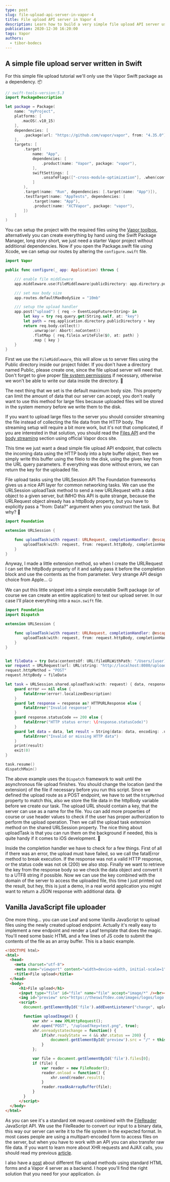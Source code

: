 ```yaml
---
type: post
slug: file-upload-api-server-in-vapor-4
title: File upload API server in Vapor 4
description: Learn how to build a very simple file upload API server using Vapor 4 and URLSession upload task on the client side.
publication: 2020-12-30 16:20:00
tags: Vapor
authors:
  - tibor-bodecs
---
```


## A simple file upload server written in Swift

For this simple file upload tutorial we'll only use the Vapor Swift package as a dependency. 📦

```swift
// swift-tools-version:5.3
import PackageDescription

let package = Package(
    name: "myProject",
    platforms: [
       .macOS(.v10_15)
    ],
    dependencies: [
        .package(url: "https://github.com/vapor/vapor", from: "4.35.0"),
    ],
    targets: [
        .target(
            name: "App",
            dependencies: [
                .product(name: "Vapor", package: "vapor"),
            ],
            swiftSettings: [
                .unsafeFlags(["-cross-module-optimization"], .when(configuration: .release))
            ]
        ),
        .target(name: "Run", dependencies: [.target(name: "App")]),
        .testTarget(name: "AppTests", dependencies: [
            .target(name: "App"),
            .product(name: "XCTVapor", package: "vapor"),
        ])
    ]
)
```

You can setup the project with the required files using the [Vapor toolbox](https://github.com/vapor/toolbox), alternatively you can create everything by hand using the Swift Package Manager, long story short, we just need a starter Vapor project without additional dependencies. Now if you open the Package.swift file using Xcode, we can setup our routes by altering the `configure.swift` file.

```swift
import Vapor

public func configure(_ app: Application) throws {

    /// enable file middleware
    app.middleware.use(FileMiddleware(publicDirectory: app.directory.publicDirectory))

    /// set max body size
    app.routes.defaultMaxBodySize = "10mb"

    /// setup the upload handler
    app.post("upload") { req -> EventLoopFuture<String> in
        let key = try req.query.get(String.self, at: "key")
        let path = req.application.directory.publicDirectory + key
        return req.body.collect()
            .unwrap(or: Abort(.noContent))
            .flatMap { req.fileio.writeFile($0, at: path) }
            .map { key }
    }
}
```

First we use the `FileMiddleware`, this will allow us to server files using the Public directory inside our project folder. If you don't have a directory named Public, please create one, since the file upload server will need that. Don't forget to give proper [file system permissions](https://en.wikipedia.org/wiki/File-system_permissions) if necessary, otherwise we won't be able to write our data inside the directory. 📁

The next thing that we set is the default maximum body size. This property can limit the amount of data that our server can accept, you don't really want to use this method for large files because uploaded files will be stored in the system memory before we write them to the disk.

If you want to upload large files to the server you should consider streaming the file instead of collecting the file data from the HTTP body. The streaming setup will require a bit more work, but it's not that complicated, if you are interested in that solution, you should read the [Files API](https://docs.vapor.codes/4.0/files/) and the [body streaming](https://docs.vapor.codes/4.0/routing/#body-streaming) section using official Vapor docs site.

This time we just want a dead simple file upload API endpoint, that collects the incoming data using the HTTP body into a byte buffer object, then we simply write this buffer using the fileio to the disk, using the given key from the URL query parameters. If everything was done without errors, we can return the key for the uploaded file.

File upload tasks using the URLSession API
The Foundation frameworks gives us a nice API layer for common networking tasks. We can use the URLSession uploadTask method to send a new URLRequest with a data object to a given server, but IMHO this API is quite strange, because the URLRequest object already has a httpBody property, but you have to explicitly pass a "from: Data?" argument when you construct the task. But why? 🤔

```swift
import Foundation

extension URLSession {

    func uploadTask(with request: URLRequest, completionHandler: @escaping (Data?, URLResponse?, Error?) -> Void) -> URLSessionUploadTask {
        uploadTask(with: request, from: request.httpBody, completionHandler: completionHandler)
    }
}
```

Anyway, I made a little extension method, so when I create the URLRequest I can set the httpBody property of it and safely pass it before the completion block and use the contents as the from parameter. Very strange API design choice from Apple... 🤐

We can put this little snippet into a simple executable Swift package (or of course we can create an entire application) to test our upload server. In our case I'll place everything into a `main.swift` file.

```swift
import Foundation
import Dispatch

extension URLSession {

    func uploadTask(with request: URLRequest, completionHandler: @escaping (Data?, URLResponse?, Error?) -> Void) -> URLSessionUploadTask {
        uploadTask(with: request, from: request.httpBody, completionHandler: completionHandler)
    }
}


let fileData = try Data(contentsOf: URL(fileURLWithPath: "/Users/[user]]/[file].png"))
var request = URLRequest(url: URL(string: "http://localhost:8080/upload?key=\(UUID().uuidString).png")!)
request.httpMethod = "POST"
request.httpBody = fileData

let task = URLSession.shared.uploadTask(with: request) { data, response, error in
    guard error == nil else {
        fatalError(error!.localizedDescription)
    }
    guard let response = response as? HTTPURLResponse else {
        fatalError("Invalid response")
    }
    guard response.statusCode == 200 else {
        fatalError("HTTP status error: \(response.statusCode)")
    }
    guard let data = data, let result = String(data: data, encoding: .utf8) else {
        fatalError("Invalid or missing HTTP data")
    }
    print(result)
    exit(0)
}

task.resume()
dispatchMain()
```

The above example uses the `Dispatch` framework to wait until the asynchronous file upload finishes. You should change the location (and the extension) of the file if necessary before you run this script. Since we defined the upload route as a POST endpoint, we have to set the `httpMethod` property to match this, also we store the file data in the httpBody variable before we create our task. The upload URL should contain a key, that the server can use as a name for the file. You can add more properties of course or use header values to check if the user has proper authorization to perform the upload operation. Then we call the upload task extension method on the shared URLSession property. The nice thing about uploadTask is that you can run them on the background if needed, this is quite handy if it comes to iOS development. 📱

Inside the completion handler we have to check for a few things. First of all if there was an error, the upload must have failed, so we call the fatalError method to break execution. If the response was not a valid HTTP response, or the status code was not ok (200) we also stop. Finally we want to retrieve the key from the response body so we check the data object and convert it to a UTF8 string if possible. Now we can use the key combined with the domain of the server to access the uploaded file, this time I just printed out the result, but hey, this is just a demo, in a real world application you might want to return a JSON response with additional data. 😅

## Vanilla JavaScript file uploader

One more thing... you can use Leaf and some Vanilla JavaScript to upload files using the newly created upload endpoint. Actually it's really easy to implement a new endpoint and render a Leaf template that does the magic. You'll need some basic HTML and a few lines of JS code to submit the contents of the file as an array buffer. This is a basic example.

```html
<!DOCTYPE html>
<html>
  <head>
    <meta charset="utf-8">
    <meta name="viewport" content="width=device-width, initial-scale=1">
    <title>File upload</title>
  </head>
  <body>
      <h1>File upload</h1>
      <input type="file" id="file" name="file" accept="image/*" /><br><br>
      <img id="preview" src="https://theswiftdev.com/images/logos/logo.png" width="256px">
      <script>
        document.getElementById('file').addEventListener("change", uploadImage);

        function uploadImage() {
            var xhr = new XMLHttpRequest();
            xhr.open("POST", "/upload?key=test.png", true);
            xhr.onreadystatechange = function() {
                if(xhr.readyState == 4 && xhr.status == 200) {
                    document.getElementById('preview').src = "/" + this.responseText;
                }
            };

            var file = document.getElementById('file').files[0];
            if (file) {
                var reader = new FileReader();
                reader.onload = function() {
                    xhr.send(reader.result);
                }
                reader.readAsArrayBuffer(file);
            }
        }
      </script>
  </body>
</html>
```

As you can see it's a standard `XHR` request combined with the [FileReader](https://developer.mozilla.org/en-US/docs/Web/API/FileReader) JavaScript API. We use the FileReader to convert our input to a binary data, this way our server can write it to the file system in the expected format. In most cases people are using a multipart-encoded form to access files on the server, but when you have to work with an API you can also transfer raw file data. If you want to learn more about XHR requests and AJAX calls, you should read my previous [article](https://theswiftdev.com/ajax-calls-using-vapor-4/).

I also have a [post](https://theswiftdev.com/file-upload-using-vapor-4/) about different file upload methods using standard HTML forms and a Vapor 4 server as a backend. I hope you'll find the right solution that you need for your application. 👍
